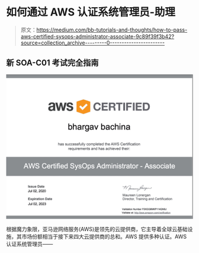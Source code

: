 # 如何通过 AWS 认证系统管理员-助理

> 原文：<https://medium.com/bb-tutorials-and-thoughts/how-to-pass-aws-certified-sysops-administrator-associate-9c89f39f3b42?source=collection_archive---------0----------------------->

## 新 SOA-C01 考试完全指南

![](img/108c1b324003a5e77b48545f8ebc7931.png)

根据魔力象限，亚马逊网络服务(AWS)是领先的云提供商，它主导着全球云基础设施，其市场份额相当于接下来四大云提供商的总和。AWS 提供多种认证。AWS 认证系统管理员——